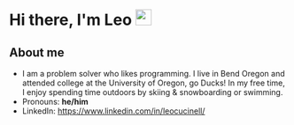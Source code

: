 # Hi there, I'm Leo <img src="https://github.com/TheDudeThatCode/TheDudeThatCode/blob/master/Assets/Hi.gif" width="29px">
## About me
- I am a problem solver who likes programming. I live in Bend Oregon and attended college at the University of Oregon, go Ducks! In my free time, I enjoy spending time outdoors by skiing & snowboarding or swimming.
- Pronouns: **he/him**
- LinkedIn: https://www.linkedin.com/in/leocucinell/

